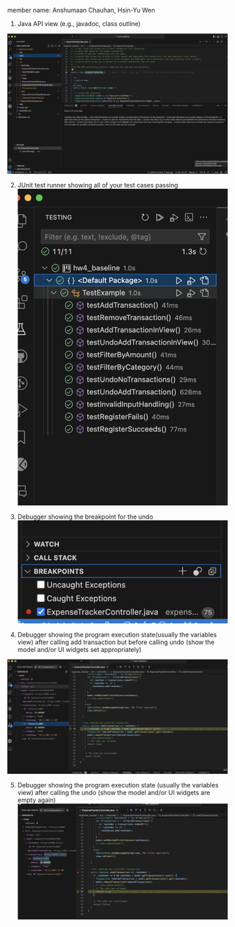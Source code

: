 member name: Anshumaan Chauhan, Hsin-Yu Wen

1. Java API view (e.g., javadoc, class outline)

![](api_docs.png)

2. JUnit test runner showing all of your test cases passing
![](./unit_tests_all_pass.png)

3. Debugger showing the breakpoint for the undo
![](./breakpoint.png)


4. Debugger showing the program execution state(usually the variables view) after calling add transaction but before calling undo (show the model and/or UI widgets set appropriately)

![](./before_undo_part.png)

5. Debugger showing the program execution state (usually the variables view) after calling the undo (show the model and/or UI widgets are empty again)
![](./after_undo_part.png)
